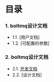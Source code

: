 # 目录

### 1. boltmq设计文档

  * 1.1. [用户文档]
  * 1.2. [可配置的参数]
  
### 2. boltmq设计文档

  * 2.1. [开发文档](https://github.com/jyunchyou/boltmq/blob/master/docs/%E8%AE%BE%E8%AE%A1%E6%96%87%E6%A1%A3/%E5%BC%80%E5%8F%91%E6%96%87%E6%A1%A3.md)
  * 2.2. [设计文档]

